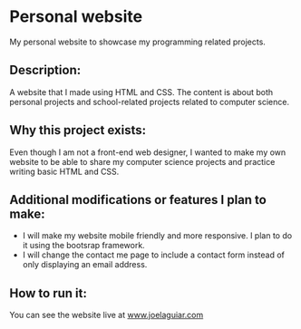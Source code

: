 # Personal website 
My personal website to showcase my programming related projects.

## Description: 
A website that I made using HTML and CSS. The content is about both personal projects and school-related projects related to computer science.

## Why this project exists: 
Even though I am not a front-end web designer, I wanted to make my own website to be able to share my computer science projects and practice writing basic HTML and CSS. 

## Additional modifications or features I plan to make: 
* I will make my website mobile friendly and more responsive. I plan to do it using the bootsrap framework.   
* I will change the contact me page to include a contact form instead of only displaying an email address. 

## How to run it: 
You can see the website live at www.joelaguiar.com



